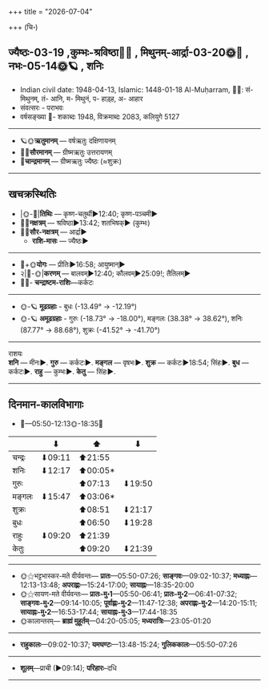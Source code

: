 +++
title = "2026-07-04"

+++
(चि॰)
## ज्यैष्ठः-03-19  ,कुम्भः-श्रविष्ठा🌛🌌  ,  मिथुनम्-आर्द्रा-03-20🌞🌌  ,  नभः-05-14🌞🪐  , शनिः
- Indian civil date: 1948-04-13, Islamic: 1448-01-18 Al-Muḥarram, 🌌🌞: सं- मिथुनम्, तं- आनि, म- मिथुनं, प- हाड़्ह, अ- आहार
- संवत्सरः - पराभवः
- वर्षसङ्ख्या 🌛- शकाब्दः 1948, विक्रमाब्दः 2083, कलियुगे 5127
___________________
- 🪐🌞**ऋतुमानम्** — वर्षऋतुः दक्षिणायनम्
- 🌌🌞**सौरमानम्** — ग्रीष्मऋतुः उत्तरायणम्
- 🌛**चान्द्रमानम्** — ग्रीष्मऋतुः ज्यैष्ठः (≈शुक्रः)
___________________


## खचक्रस्थितिः
- |🌞-🌛|**तिथिः** — कृष्ण-चतुर्थी►12:40; कृष्ण-पञ्चमी►  
- 🌌🌛**नक्षत्रम्** — श्रविष्ठा►13:42; शतभिषक्► (कुम्भः)  
- 🌌🌞**सौर-नक्षत्रम्** — आर्द्रा►  
  - **राशि-मासः** — ज्यैष्ठः► 
___________________
- 🌛+🌞**योगः** — प्रीतिः►16:58; आयुष्मान्►  
- २|🌛-🌞|**करणम्** — बालवम्►12:40; कौलवम्►25:09!; तैतिलम्►  
- 🌌🌛- **चन्द्राष्टम-राशिः**—कर्कटः  
___________________
- 🌞-🪐 **मूढग्रहाः** - बुधः (-13.49° → -12.19°)
- 🌞-🪐 **अमूढग्रहाः** - गुरुः (-18.73° → -18.00°), मङ्गलः (38.38° → 38.62°), शनिः (87.77° → 88.68°), शुक्रः (-41.52° → -41.70°)
___________________
राशयः  
**शनि** — मीनः►. **गुरु** — कर्कटः►. **मङ्गल** — वृषभः►. **शुक्र** — कर्कटः►18:54; सिंहः►. **बुध** — कर्कटः►. **राहु** — कुम्भः►. **केतु** — सिंहः►. 
___________________


## दिनमान-कालविभागाः
- 🌅—05:50-12:13🌞-18:35🌇  

|      |⬇     |⬆     |⬇     |
|------|-----|-----|------|
|चन्द्रः|⬇09:11 |⬆21:55 |     |
|शनिः   |⬇12:17 |⬆00:05*|     |
|गुरुः  |     |⬆07:13 |⬇19:50 |
|मङ्गलः |⬇15:47 |⬆03:06*|     |
|शुक्रः |     |⬆08:51 |⬇21:17 |
|बुधः   |     |⬆06:50 |⬇19:28 |
|राहुः  |⬇09:20 |⬆21:39 |     |
|केतुः  |     |⬆09:20 |⬇21:39 |
___________________
- 🌞⚝भट्टभास्कर-मते वीर्यवन्तः— **प्रातः**—05:50-07:26; **साङ्गवः**—09:02-10:37; **मध्याह्नः**—12:13-13:48; **अपराह्णः**—15:24-17:00; **सायाह्नः**—18:35-20:00  
- 🌞⚝सायण-मते वीर्यवन्तः— **प्रातः-मु॰1**—05:50-06:41; **प्रातः-मु॰2**—06:41-07:32; **साङ्गवः-मु॰2**—09:14-10:05; **पूर्वाह्णः-मु॰2**—11:47-12:38; **अपराह्णः-मु॰2**—14:20-15:11; **सायाह्नः-मु॰2**—16:53-17:44; **सायाह्नः-मु॰3**—17:44-18:35  
- 🌞कालान्तरम्— **ब्राह्मं मुहूर्तम्**—04:20-05:05; **मध्यरात्रिः**—23:05-01:20  
___________________
- **राहुकालः**—09:02-10:37; **यमघण्टः**—13:48-15:24; **गुलिककालः**—05:50-07:26  
___________________
- **शूलम्**—प्राची (►09:14); **परिहारः**–दधि  
___________________
